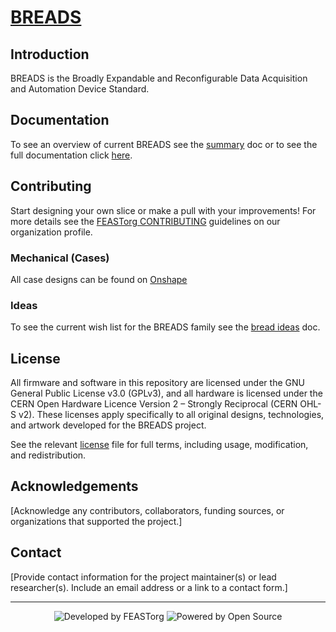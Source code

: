 # [BREADS](https://feastorg.github.io/BREADS/)

## Introduction

BREADS is the Broadly Expandable and Reconfigurable Data Acquisition and Automation Device Standard.

## Documentation

To see an overview of current BREADS see the [summary](docs/descriptions_full.md) doc or to see the full documentation click [here](https://feastorg.github.io/BREADS/).

## Contributing

Start designing your own slice or make a pull with your improvements! For more details see the [FEASTorg CONTRIBUTING](https://github.com/FEASTorg/.github/blob/main/profile/CONTRIBUTING.md) guidelines on our organization profile.

### Mechanical (Cases)

All case designs can be found on [Onshape](https://cad.onshape.com/documents/f4c13a5c0b1f8d88ed1f5752/w/29d0c0346ddaeb06e16ff42f/e/1077373224ada363d171e3fe?renderMode=0&uiState=65d3aad45b82c32cb51ae4c9)

### Ideas

To see the current wish list for the BREADS family see the [bread ideas](docs/dev_docs/future_slice_ideas.md) doc.

## License

All firmware and software in this repository are licensed under the GNU General Public License v3.0 (GPLv3), and all hardware is licensed under the CERN Open Hardware Licence Version 2 – Strongly Reciprocal (CERN OHL-S v2). These licenses apply specifically to all original designs, technologies, and artwork developed for the BREADS project.

See the relevant [license](./LICENSE) file for full terms, including usage, modification, and redistribution.

## Acknowledgements

[Acknowledge any contributors, collaborators, funding sources, or organizations that supported the project.]

## Contact

[Provide contact information for the project maintainer(s) or lead researcher(s). Include an email address or a link to a contact form.]

---

<div align="center">
  <p>
    <img src="https://img.shields.io/badge/Developed_by-UWO--FAST-orange" alt="Developed by FEASTorg">
    <img src="https://img.shields.io/badge/Powered_by-Open_Source-blue" alt="Powered by Open Source">
  </p>
</div>
